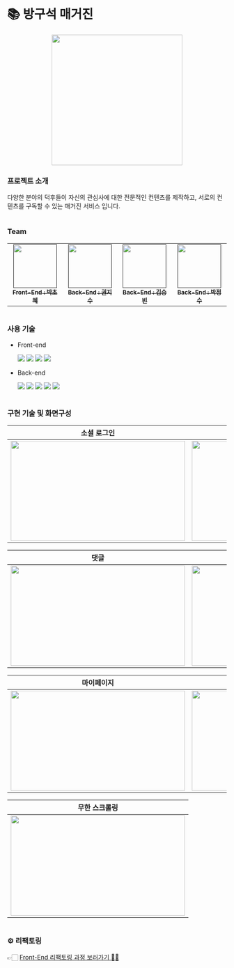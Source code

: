 # 📚 방구석 매거진

<div align = "center">
  <img src = "https://github.com/ChohyePark/magazine/assets/122193843/10631514-4dba-4dea-b168-14c18cc29fbd" width = "300" height = "300">
</div>

### 프로젝트 소개

다양한 분야의 덕후들이 자신의 관심사에 대한 전문적인 컨텐츠를 제작하고, 서로의 컨텐츠를 구독할 수 있는 매거진 서비스 입니다. 

#

### Team

<table>
  <tbody>
    <tr>
      <td align="center"><a href=""><img src="https://github.com/ChohyePark/magazine/assets/122193843/285e403e-42b1-4c90-82de-217b9d6f0f82"width="100px;" alt=""/><br /><sub><b>Front-End : 박초혜 </b></sub></a><br /></td>
      <td align="center"><a href=""><img src="https://github.com/ChohyePark/magazine/assets/122193843/cdd41f17-17f8-4fab-a0e1-025a0b7aeb8f" width="100px;" alt=""/><br /><sub><b>Back-End : 권지수 </b></sub></a><br /></td>
      <td align="center"><a href=""><img src="https://github.com/ChohyePark/magazine/assets/122193843/6401a44b-1404-4f29-8100-2a26b8aa999c" width="100px;" alt=""/><br /><sub><b>Back-End : 김승빈 </b></sub></a><br /></td>
      <td align="center"><a href=""><img src="https://github.com/ChohyePark/magazine/assets/122193843/2e18cfd7-46f9-4fa9-b9eb-5d1bdef446f0" width="100px;" alt=""/><br /><sub><b>Back-End : 박정수 </b></sub></a><br /></td>
     <tr/>
  </tbody>
</table>

#

### 사용 기술 
* Front-end </br>

    <img src="https://img.shields.io/badge/react-blue?style=flat&logo=react&logoColor=white"> <img src="https://img.shields.io/badge/styledcomponents-pink?style=flat&logo=styledcomponents&logoColor=white">
    <img src="https://img.shields.io/badge/Redux-black?style=flat&logo=redux&logoColor=white"> <img src="https://img.shields.io/badge/JavaScript-green?style=flat&logo=javascript&logoColor=white"> 

* Back-end </br>

     <img src="https://img.shields.io/badge/SpringBoot-green?style=flat&logo=springboot&logoColor=white"> <img src="https://img.shields.io/badge/Java-darkgreen?style=flat&logo=java&logoColor=white">
  <img src="https://img.shields.io/badge/Jpa-skyblue?style=flat&logo=jpa&logoColor=white"> <img src="https://img.shields.io/badge/MySQL-navy?style=flat&logo=mysql&logoColor=white">
   <img src="https://img.shields.io/badge/Gradle-green?style=flat&logo=gradle&logoColor=white">
#

### 구현 기술 및 화면구성

|소셜 로그인|글 작성 및 수정 삭제|
|------|---|
|<img src = "https://github.com/ChohyePark/magazine/assets/122193843/3669456d-c910-4c23-8fde-bc8aec13e5ee" width = "400" height = "230">|<img src = "https://github.com/ChohyePark/magazine/assets/122193843/4a875165-d8e9-4063-8a00-b66869a6cf68" width = "400" height = "230">|

|댓글|북마크 & 좋아요|
|------|---|
|<img src = "https://github.com/ChohyePark/magazine/assets/122193843/2173176d-71d4-4c3a-8761-596455bf2aa4" width = "400" height = "230">|<img src = "https://github.com/ChohyePark/magazine/assets/122193843/f04461e2-742b-4618-90d2-137ac8c2df97" width = "400" height = "230">|

|마이페이지|카테고리 검색|
|------|---|
|<img src = "https://github.com/ChohyePark/magazine/assets/122193843/0e565ac6-1b28-47c1-b6b9-0c94e00e202a" width = "400" height = "230">|<img src = "https://github.com/ChohyePark/magazine/assets/122193843/0c167e78-1a87-4ef9-aac7-9c06482bc050" width = "400" height = "230">|


|무한 스크롤링|
|------|
|<img src = "https://github.com/ChohyePark/magazine/assets/122193843/0423b363-8a26-492c-8ded-031b22ff6bc1" width = "400" height = "230">|

#

### ⚙️ 리팩토링 
👉🏻 [  Front-End 리팩토링 과정 보러가기 👩‍💻 ](https://github.com/ChohyePark/magazine/wiki) 




